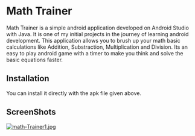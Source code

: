 # Math Trainer

Math Trainer is a simple android application developed on Android Studio with Java. It is one of my initial projects in the journey of learning android development. This application allows you to brush up your math basic calculations like Addition, Substraction, Multiplication and Division. Its an easy to play android game with a timer to make you think and solve the basic equations faster.

## Installation

You can install it directly with the apk file given above.

## ScreenShots

[![math-Trainer1.jpg](https://i.postimg.cc/zXq95nRS/math-Trainer1.jpg)](https://postimg.cc/PNF6QvyP)

